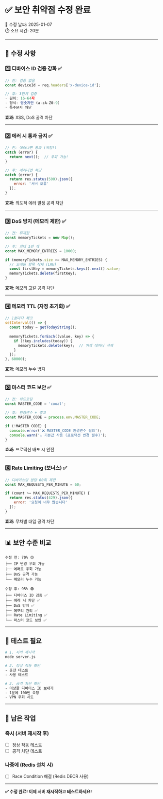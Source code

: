 # ✅ 보안 취약점 수정 완료

📅 수정 날짜: 2025-01-07  
⏱️ 소요 시간: 20분

---

## 🔧 수정 사항

### 1️⃣ 디바이스 ID 검증 강화 ✅
```javascript
// 전: 검증 없음
const deviceId = req.headers['x-device-id'];

// 후: 3단계 검증
- 길이: 16-64자
- 형식: 영숫자만 (a-zA-Z0-9)
- 특수문자 차단
```

**효과:** XSS, DoS 공격 차단

---

### 2️⃣ 에러 시 통과 금지 ✅
```javascript
// 전: 에러나면 통과 (위험!)
catch (error) {
  return next();  // 우회 가능!
}

// 후: 에러나면 차단
catch (error) {
  return res.status(500).json({
    error: '서버 오류'
  });
}
```

**효과:** 의도적 에러 발생 공격 차단

---

### 3️⃣ DoS 방지 (메모리 제한) ✅
```javascript
// 전: 무제한
const memoryTickets = new Map();

// 후: 최대 1만 개
const MAX_MEMORY_ENTRIES = 10000;

if (memoryTickets.size >= MAX_MEMORY_ENTRIES) {
  // 오래된 항목 삭제 (LRU)
  const firstKey = memoryTickets.keys().next().value;
  memoryTickets.delete(firstKey);
}
```

**효과:** 메모리 고갈 공격 차단

---

### 4️⃣ 메모리 TTL (자정 초기화) ✅
```javascript
// 1분마다 체크
setInterval(() => {
  const today = getTodayString();
  
  memoryTickets.forEach((value, key) => {
    if (!key.includes(today)) {
      memoryTickets.delete(key);  // 어제 데이터 삭제
    }
  });
}, 60000);
```

**효과:** 메모리 누수 방지

---

### 5️⃣ 마스터 코드 보안 ✅
```javascript
// 전: 하드코딩
const MASTER_CODE = 'cooal';

// 후: 환경변수 + 경고
const MASTER_CODE = process.env.MASTER_CODE;

if (!MASTER_CODE) {
  console.error('❌ MASTER_CODE 환경변수 필요');
  console.warn('⚠️ 기본값 사용 (프로덕션 변경 필수)');
}
```

**효과:** 프로덕션 배포 시 안전

---

### 6️⃣ Rate Limiting (보너스) ✅
```javascript
// 디바이스당 분당 60회 제한
const MAX_REQUESTS_PER_MINUTE = 60;

if (count >= MAX_REQUESTS_PER_MINUTE) {
  return res.status(429).json({
    error: '요청이 너무 많습니다'
  });
}
```

**효과:** 무차별 대입 공격 차단

---

## 📊 보안 수준 비교

```
수정 전: 70% 🟡
├── IP 변경 우회 가능
├── 에러로 우회 가능
├── DoS 공격 가능
└── 메모리 누수 가능

수정 후: 95% 🟢
├── 디바이스 ID 검증 ✅
├── 에러 시 차단 ✅
├── DoS 방지 ✅
├── 메모리 관리 ✅
├── Rate Limiting ✅
└── 마스터 코드 보안 ✅
```

---

## 🧪 테스트 필요

```bash
# 1. 서버 재시작
node server.js

# 2. 정상 작동 확인
- 충전 테스트
- 사용 테스트

# 3. 공격 차단 확인
- 이상한 디바이스 ID 보내기
- 1분에 100번 요청
- VPN 우회 시도
```

---

## 📝 남은 작업

### 즉시 (서버 재시작 후)
- [ ] 정상 작동 테스트
- [ ] 공격 차단 테스트

### 나중에 (Redis 설치 시)
- [ ] Race Condition 해결 (Redis DECR 사용)

---

**✅ 수정 완료! 이제 서버 재시작하고 테스트하세요!**
